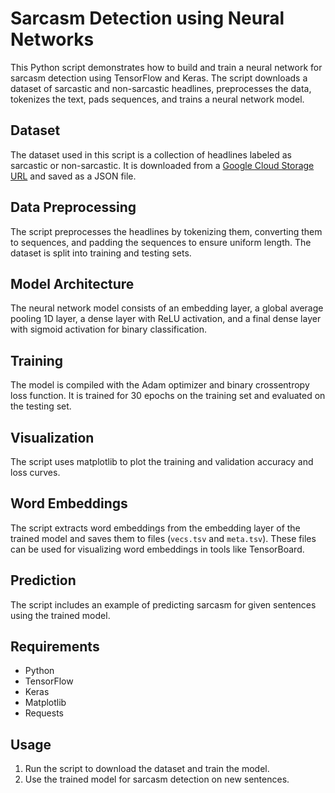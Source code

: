 # Sarcasm Detection using Neural Networks

This Python script demonstrates how to build and train a neural network for sarcasm detection using TensorFlow and Keras. The script downloads a dataset of sarcastic and non-sarcastic headlines, preprocesses the data, tokenizes the text, pads sequences, and trains a neural network model.

## Dataset

The dataset used in this script is a collection of headlines labeled as sarcastic or non-sarcastic. It is downloaded from a [Google Cloud Storage URL](https://storage.googleapis.com/learning-datasets/sarcasm.json) and saved as a JSON file.

## Data Preprocessing

The script preprocesses the headlines by tokenizing them, converting them to sequences, and padding the sequences to ensure uniform length. The dataset is split into training and testing sets.

## Model Architecture

The neural network model consists of an embedding layer, a global average pooling 1D layer, a dense layer with ReLU activation, and a final dense layer with sigmoid activation for binary classification.

## Training

The model is compiled with the Adam optimizer and binary crossentropy loss function. It is trained for 30 epochs on the training set and evaluated on the testing set.

## Visualization

The script uses matplotlib to plot the training and validation accuracy and loss curves.

## Word Embeddings

The script extracts word embeddings from the embedding layer of the trained model and saves them to files (`vecs.tsv` and `meta.tsv`). These files can be used for visualizing word embeddings in tools like TensorBoard.

## Prediction

The script includes an example of predicting sarcasm for given sentences using the trained model.

## Requirements

- Python
- TensorFlow
- Keras
- Matplotlib
- Requests

## Usage

1. Run the script to download the dataset and train the model.
2. Use the trained model for sarcasm detection on new sentences.
